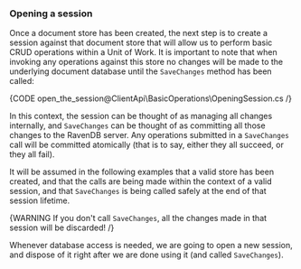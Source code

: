 ﻿
### Opening a session

Once a document store has been created, the next step is to create a session against that document store that will allow us to perform basic CRUD operations within a Unit of Work. It is important to note that when invoking any operations against this store no changes will be made to the underlying document database until the `SaveChanges` method has been called:

{CODE open_the_session@ClientApi\BasicOperations\OpeningSession.cs /}

In this context, the session can be thought of as managing all changes internally, and `SaveChanges` can be thought of as committing all those changes to the RavenDB server. Any operations submitted in a ``SaveChanges`` call will be committed atomically (that is to say, either they all succeed, or they all fail).

It will be assumed in the following examples that a valid store has been created, and that the calls are being made within the context of a valid session, and that ``SaveChanges`` is being called safely at the end of that session lifetime.

{WARNING If you don't call `SaveChanges`, all the changes made in that session will be discarded! /}

Whenever database access is needed, we are going to open a new session, and dispose of it right after we are done using it (and called `SaveChanges`).